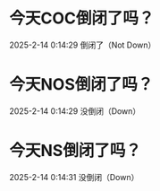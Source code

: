 # 今天COC倒闭了吗？

2025-2-14 0:14:29 倒闭了（Not Down）

# 今天NOS倒闭了吗？

2025-2-14 0:14:29 没倒闭（Down）

# 今天NS倒闭了吗？

2025-2-14 0:14:31 没倒闭（Down）

